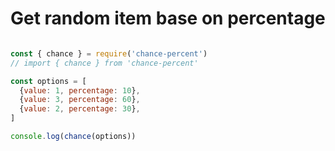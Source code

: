 # Get random item base on percentage

```javascript

const { chance } = require('chance-percent')
// import { chance } from 'chance-percent'

const options = [
  {value: 1, percentage: 10},
  {value: 3, percentage: 60},
  {value: 2, percentage: 30},
]

console.log(chance(options))

```
